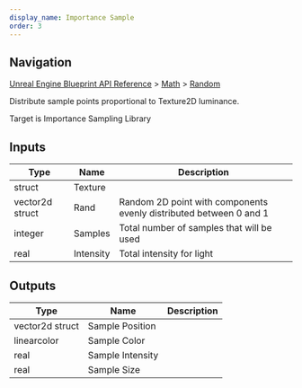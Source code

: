 ```yaml
---
display_name: Importance Sample
order: 3
---
```

## Navigation

[Unreal Engine Blueprint API Reference](https://dev.epicgames.com/documentation/en-us/unreal-engine/BlueprintAPI) > [Math](https://dev.epicgames.com/documentation/en-us/unreal-engine/BlueprintAPI/Math) > [Random](https://dev.epicgames.com/documentation/en-us/unreal-engine/BlueprintAPI/Math/Random)

Distribute sample points proportional to Texture2D luminance.

Target is Importance Sampling Library

## Inputs

| Type | Name | Description |
| --- | --- | --- |
| struct | Texture |  |
| vector2d struct | Rand | Random 2D point with components evenly distributed between 0 and 1 |
| integer | Samples | Total number of samples that will be used |
| real | Intensity | Total intensity for light |

## Outputs

| Type | Name | Description |
| --- | --- | --- |
| vector2d struct | Sample Position |  |
| linearcolor | Sample Color |  |
| real | Sample Intensity |  |
| real | Sample Size |  |
